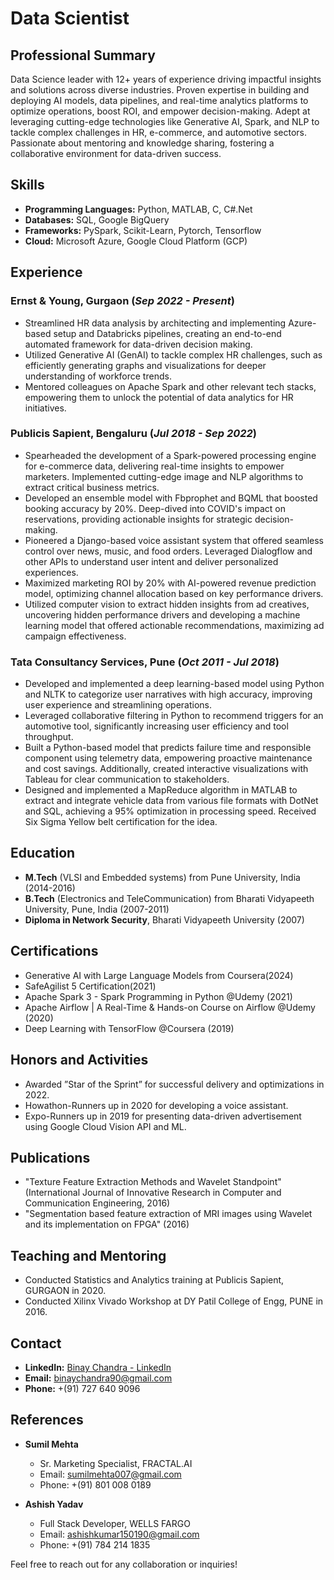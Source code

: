 # Data Scientist

## Professional Summary
Data Science leader with 12+ years of experience driving impactful insights and solutions across diverse industries. Proven expertise in building and deploying AI models, data pipelines, and real-time analytics platforms to optimize operations, boost ROI, and empower decision-making. Adept at leveraging cutting-edge technologies like Generative AI, Spark, and NLP to tackle complex challenges in HR, e-commerce, and automotive sectors. Passionate about mentoring and knowledge sharing, fostering a collaborative environment for data-driven success.

## Skills
- **Programming Languages:** Python, MATLAB, C, C#.Net
- **Databases:** SQL, Google BigQuery
- **Frameworks:** PySpark, Scikit-Learn, Pytorch, Tensorflow
- **Cloud:** Microsoft Azure, Google Cloud Platform (GCP)

## Experience

### Ernst & Young, Gurgaon (*Sep 2022 - Present*)

- Streamlined HR data analysis by architecting and implementing Azure-based setup and Databricks pipelines, creating an end-to-end automated framework for data-driven decision making.
- Utilized Generative AI (GenAI) to tackle complex HR challenges, such as efficiently generating graphs and visualizations for deeper understanding of workforce trends.
- Mentored colleagues on Apache Spark and other relevant tech stacks, empowering them to unlock the potential of data analytics for HR initiatives.

### Publicis Sapient, Bengaluru (*Jul 2018 - Sep 2022*)

- Spearheaded the development of a Spark-powered processing engine for e-commerce data, delivering real-time insights to empower marketers. Implemented cutting-edge image and NLP algorithms to extract critical business metrics.
- Developed an ensemble model with Fbprophet and BQML that boosted booking accuracy by 20%. Deep-dived into COVID's impact on reservations, providing actionable insights for strategic decision-making.
- Pioneered a Django-based voice assistant system that offered seamless control over news, music, and food orders. Leveraged Dialogflow and other APIs to understand user intent and deliver personalized experiences. 
- Maximized marketing ROI by 20% with AI-powered revenue prediction model, optimizing channel allocation based on key performance drivers.
- Utilized computer vision to extract hidden insights from ad creatives, uncovering hidden performance drivers and developing a machine learning model that offered actionable recommendations, maximizing ad campaign effectiveness.

### Tata Consultancy Services, Pune (*Oct 2011 - Jul 2018*)
- Developed and implemented a deep learning-based model using Python and NLTK to categorize user narratives with high accuracy, improving user experience and streamlining operations.
- Leveraged collaborative filtering in Python to recommend triggers for an automotive tool, significantly increasing user efficiency and tool throughput.
- Built a Python-based model that predicts failure time and responsible component using telemetry data, empowering proactive maintenance and cost savings. Additionally, created interactive visualizations with Tableau for clear communication to stakeholders.
- Designed and implemented a MapReduce algorithm in MATLAB to extract and integrate vehicle data from various file formats with DotNet and SQL, achieving a 95% optimization in processing speed. Received Six Sigma Yellow belt certification for the idea.

## Education
- **M.Tech** (VLSI and Embedded systems) from Pune University, India (2014-2016)
- **B.Tech** (Electronics and TeleCommunication) from Bharati Vidyapeeth University, Pune, India (2007-2011)
- **Diploma in Network Security**, Bharati Vidyapeeth University (2007)

## Certifications
- Generative AI with Large Language Models from Coursera(2024)
- SafeAgilist 5 Certification(2021)
- Apache Spark 3 - Spark Programming in Python @Udemy (2021)
- Apache Airflow | A Real-Time & Hands-on Course on Airflow @Udemy (2020)
- Deep Learning with TensorFlow @Coursera (2019)

## Honors and Activities
- Awarded ”Star of the Sprint” for successful delivery and optimizations in 2022.
- Howathon-Runners up in 2020 for developing a voice assistant.
- Expo-Runners up in 2019 for presenting data-driven advertisement using Google Cloud Vision API and ML.

## Publications
- "Texture Feature Extraction Methods and Wavelet Standpoint" (International Journal of Innovative Research in Computer and Communication Engineering, 2016)
- "Segmentation based feature extraction of MRI images using Wavelet and its implementation on FPGA" (2016)

## Teaching and Mentoring
- Conducted Statistics and Analytics training at Publicis Sapient, GURGAON in 2020.
- Conducted Xilinx Vivado Workshop at DY Patil College of Engg, PUNE in 2016.

## Contact
- **LinkedIn:** [Binay Chandra - LinkedIn](https://linkedin.com/in/binaychandra)
- **Email:** [binaychandra90@gmail.com](mailto:binaychandra90@gmail.com)
- **Phone:** +(91) 727 640 9096

## References
- **Sumil Mehta**
  - Sr. Marketing Specialist, FRACTAL.AI
  - Email: sumilmehta007@gmail.com
  - Phone: +(91) 801 008 0189

- **Ashish Yadav**
  - Full Stack Developer, WELLS FARGO
  - Email: ashishkumar150190@gmail.com
  - Phone: +(91) 784 214 1835

Feel free to reach out for any collaboration or inquiries!
